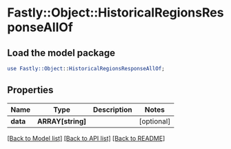 # Fastly::Object::HistoricalRegionsResponseAllOf

## Load the model package
```perl
use Fastly::Object::HistoricalRegionsResponseAllOf;
```

## Properties
Name | Type | Description | Notes
------------ | ------------- | ------------- | -------------
**data** | **ARRAY[string]** |  | [optional] 

[[Back to Model list]](../README.md#documentation-for-models) [[Back to API list]](../README.md#documentation-for-api-endpoints) [[Back to README]](../README.md)


